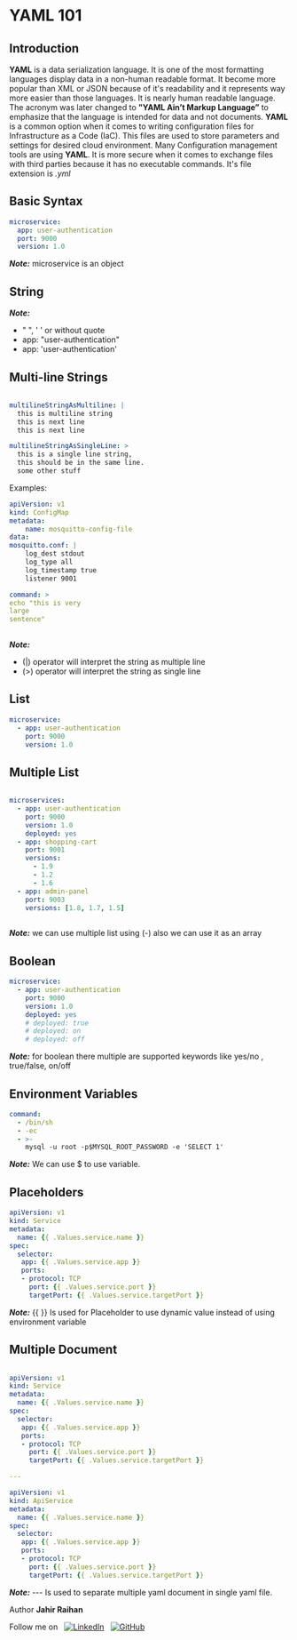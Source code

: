 <!-- @format -->

# YAML 101

## Introduction

**YAML** is a data serialization language. It is one of the most formatting languages display data in a non-human readable format. It become more popular than XML or JSON because of it's readability and it represents way more easier than those languages. It is nearly human readable language. The acronym was later changed to **"YAML Ain’t Markup Language”**  to emphasize that the language is intended for data and not documents. **YAML** is a common option when it comes to writing configuration files for Infrastructure as a Code (IaC). This files are used to store parameters and settings for desired cloud environment. Many Configuration management tools are using **YAML**. It is more secure when it comes to exchange files with third parties because it has no executable commands. It's file extension is *.yml*

## Basic Syntax

```yaml
microservice:
  app: user-authentication
  port: 9000
  version: 1.0
```

***Note:*** microservice is an object  

## String

***Note:***

- " ", ' ' or without quote
- app: "user-authentication"
- app: 'user-authentication'

## Multi-line Strings

``` yaml

multilineStringAsMultiline: |
  this is multiline string
  this is next line
  this is next line

multilineStringAsSingleLine: >
  this is a single line string,
  this should be in the same line.
  some other stuff
```

Examples:

``` yaml
apiVersion: v1
kind: ConfigMap
metadata:
    name: mosquitto-config-file
data:
mosquitto.conf: |
    log_dest stdout
    log_type all
    log_timestamp true
    listener 9001
```

``` yaml
command: >
echo "this is very 
large 
sentence"
    
```

***Note:***

- (|) operator will interpret the string as multiple line
- (>) operator will interpret the string as single line

## List

```yaml
microservice:
  - app: user-authentication
    port: 9000
    version: 1.0
```

## Multiple List

``` yaml

microservices: 
  - app: user-authentication
    port: 9000
    version: 1.0
    deployed: yes
  - app: shopping-cart
    port: 9001
    versions: 
      - 1.9
      - 1.2
      - 1.6
  - app: admin-panel
    port: 9003
    versions: [1.8, 1.7, 1.5]
  
```

***Note:*** we can use multiple list using (-) also we can use it as an array

## Boolean

```yaml
microservice:
  - app: user-authentication
    port: 9000
    version: 1.0
    deployed: yes
    # deployed: true
    # deployed: on
    # deployed: off
```

***Note:*** for boolean there multiple are supported keywords like yes/no , true/false, on/off

## Environment Variables

```yaml
command: 
  - /bin/sh
  - -ec
  - >-
    mysql -u root -p$MYSQL_ROOT_PASSWORD -e 'SELECT 1'
```

***Note:*** We can use $ to use variable.

## Placeholders

```yaml
apiVersion: v1
kind: Service
metadata:
  name: {{ .Values.service.name }}
spec:
  selector:
   app: {{ .Values.service.app }}
   ports: 
   - protocol: TCP
     port: {{ .Values.service.port }}
     targetPort: {{ .Values.service.targetPort }}
```

***Note:*** {{ }} Is used for Placeholder to use dynamic value instead of using environment variable

## Multiple Document

```yaml

apiVersion: v1
kind: Service
metadata:
  name: {{ .Values.service.name }}
spec:
  selector:
   app: {{ .Values.service.app }}
   ports: 
   - protocol: TCP
     port: {{ .Values.service.port }}
     targetPort: {{ .Values.service.targetPort }}

---

apiVersion: v1
kind: ApiService
metadata:
  name: {{ .Values.service.name }}
spec:
  selector:
   app: {{ .Values.service.app }}
   ports: 
   - protocol: TCP
     port: {{ .Values.service.port }}
     targetPort: {{ .Values.service.targetPort }}

```

***Note:*** --- Is used to separate multiple yaml document in single yaml file.
&nbsp;

Author **Jahir Raihan**
&nbsp;

Follow me on &nbsp;  [![LinkedIn](https://img.shields.io/badge/linkedin-%230077B5.svg?style=for-the-badge&logo=linkedin&logoColor=white)](https://www.linkedin.com/in/jraihan-me/) &nbsp; [![GitHub](https://img.shields.io/badge/github-%23121011.svg?style=for-the-badge&logo=github&logoColor=white)](https://github.com/jahirraihan22)
